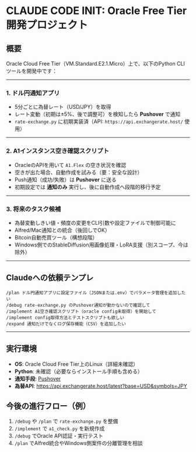 # CLAUDE CODE INIT: Oracle Free Tier 開発プロジェクト

## 概要

Oracle Cloud Free Tier（VM.Standard.E2.1.Micro）上で、以下のPython CLIツールを開発中です：

---

### 1. ドル円通知アプリ

- 5分ごとに為替レート（USD/JPY）を取得
- レート変動（初期は±5%、後で調整可）を検知したら **Pushover** で通知
- `rate-exchange.py` に初期実装済（API: `https://api.exchangerate.host/` 使用）

---

### 2. A1インスタンス空き確認スクリプト

- OracleのAPIを用いて `A1.Flex` の空き状況を確認
- 空きが出た場合、自動作成を試みる（要：安全な設計）
- Push通知（成功/失敗）は **Pushover** に送る
- 初期設定では **通知のみ** 実行し、後に自動作成へ段階的移行予定

---

### 3. 将来のタスク候補

- 為替変動しきい値・頻度の変更をCLI引数や設定ファイルで制御可能に
- Alfred/Mac通知との統合（後回しでOK）
- Bitcoin自動売買ツール（構想段階）
- Windows側でのStableDiffusion用画像処理・LoRA支援（別スコープ、今は除外）

---

## Claudeへの依頼テンプレ

```plaintext
/plan ドル円通知アプリに設定ファイル（JSONまたは.env）でパラメータ管理を追加したい
/debug rate-exchange.py のPushover通知が動かないので確認して
/implement A1空き確認スクリプト（oracle config未取得）を開始して
/implement config取得方法とテストスクリプトも欲しい
/expand 通知だけでなくログ保存機能（CSV）を追加したい
```

---

## 実行環境

- **OS**: Oracle Cloud Free Tier上のLinux（詳細未確認）
- **Python**: 未確認（必要ならインストール手順も含める）
- **通知手段**: [Pushover](https://pushover.net/)
- **為替API**: https://api.exchangerate.host/latest?base=USD&symbols=JPY

## 今後の進行フロー（例）

1. `/debug` や `/plan` で `rate-exchange.py` を整備
2. `/implement` で `a1_check.py` を新規作成
3. `/debug` でOracle API認証・実行テスト
4. `/plan` でAlfred統合やWindows側案件の分離管理を相談

